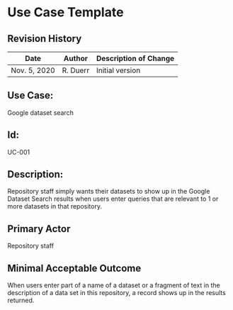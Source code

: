 # Use Case Template

## Revision History

Date | Author | Description of Change
---- | ------ | ---------------------
Nov. 5, 2020 | R. Duerr | Initial version

## Use Case: 

Google dataset search

## Id:  

UC-001

## Description:

Repository staff simply wants their datasets to show up in the Google Dataset Search results when users enter queries that are relevant to 1 or more datasets in that repository.

## Primary Actor

Repository staff

## Minimal Acceptable Outcome

When users enter part of a name of a dataset or a fragment of text in the description of a data set in this repository, a record shows up in the results returned.


